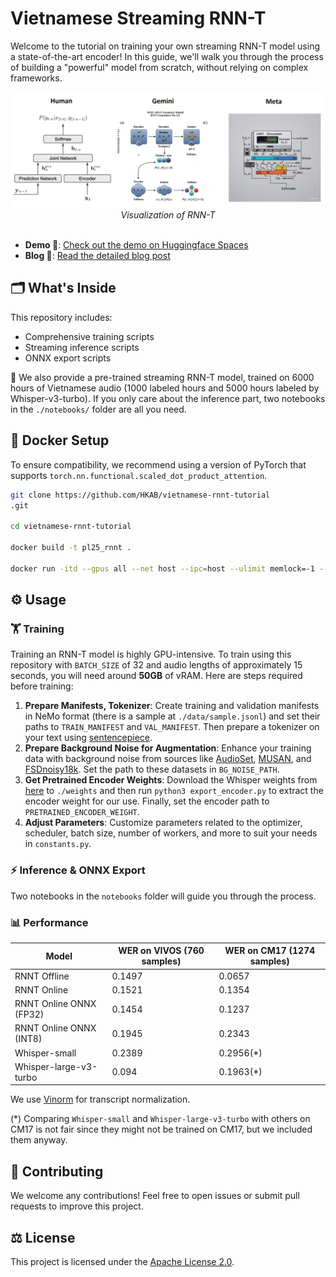 # Vietnamese Streaming RNN-T

Welcome to the tutorial on training your own streaming RNN-T model using a state-of-the-art encoder! In this guide, we'll walk you through the process of building a "powerful" model from scratch, without relying on complex frameworks.

<div align="center">
<img src="./media/Intro.png" alt="Efficient minimum word error rate training of RNN-transducer for end-to-end speech recognition">
<i>Visualization of RNN-T</i>
</div>
<br>

- **Demo 🤖**: [Check out the demo on Huggingface Spaces](https://huggingface.co/spaces/hkab/vietnamese-rnnt-demo)
- **Blog 📃**: [Read the detailed blog post](https://hkab.substack.com/publish/post/157867185)

## 🗂️ What's Inside

This repository includes:
- Comprehensive training scripts
- Streaming inference scripts
- ONNX export scripts

🌟 We also provide a pre-trained streaming RNN-T model, trained on 6000 hours of Vietnamese audio (1000 labeled hours and 5000 hours labeled by Whisper-v3-turbo). If you only care about the inference part, two notebooks in the `./notebooks/` folder are all you need.

## 🐋 Docker Setup

To ensure compatibility, we recommend using a version of PyTorch that supports `torch.nn.functional.scaled_dot_product_attention`.

```bash
git clone https://github.com/HKAB/vietnamese-rnnt-tutorial
.git

cd vietnamese-rnnt-tutorial

docker build -t pl25_rnnt .

docker run -itd --gpus all --net host --ipc=host --ulimit memlock=-1 --ulimit stack=67108864 --name YOUR_DOCKER_NAME -v /path/to/local:/wp pl25_rnnt
```

## ⚙️ Usage

### 🏋️ Training

Training an RNN-T model is highly GPU-intensive. To train using this repository with `BATCH_SIZE` of 32 and audio lengths of approximately 15 seconds, you will need around **50GB** of vRAM. Here are steps required before training:

1. **Prepare Manifests, Tokenizer**: Create training and validation manifests in NeMo format (there is a sample at `./data/sample.jsonl`) and set their paths to `TRAIN_MANIFEST` and `VAL_MANIFEST`. Then prepare a tokenizer on your text using [sentencepiece](https://github.com/google/sentencepiece).
2. **Prepare Background Noise for Augmentation**: Enhance your training data with background noise from sources like [AudioSet](https://research.google.com/audioset/download.html), [MUSAN](https://www.openslr.org/17/), and [FSDnoisy18k](https://zenodo.org/records/2529934). Set the path to these datasets in `BG_NOISE_PATH`.
3. **Get Pretrained Encoder Weights**: Download the Whisper weights from [here](https://github.com/openai/whisper/blob/main/whisper/__init__.py) to `./weights` and then run `python3 export_encoder.py` to extract the encoder weight for our use. Finally, set the encoder path to `PRETRAINED_ENCODER_WEIGHT`.
4. **Adjust Parameters**: Customize parameters related to the optimizer, scheduler, batch size, number of workers, and more to suit your needs in `constants.py`. 

### ⚡ Inference & ONNX Export

Two notebooks in the `notebooks` folder will guide you through the process.

### 📊 Performance

| Model                   | WER on VIVOS (760 samples) | WER on CM17 (1274 samples) |
|-------------------------|----------------------------|----------------------------|
| RNNT Offline            | 0.1497                     | 0.0657                     |
| RNNT Online             | 0.1521                     | 0.1354                     |
| RNNT Online ONNX (FP32) | 0.1454                     | 0.1237                     |
| RNNT Online ONNX (INT8) | 0.1945                     | 0.2343                     |
| Whisper-small           | 0.2389                     | 0.2956(*)                  |
| Whisper-large-v3-turbo  | 0.094                      | 0.1963(*)                  |

We use [Vinorm](https://github.com/v-nhandt21/Vinorm) for transcript normalization.

(*) Comparing `Whisper-small` and `Whisper-large-v3-turbo` with others on CM17 is not fair since they might not be trained on CM17, but we included them anyway.

## 🤝 Contributing

We welcome any contributions! Feel free to open issues or submit pull requests to improve this project.

## ⚖️ License

This project is licensed under the [Apache License 2.0](https://www.apache.org/licenses/LICENSE-2.0).